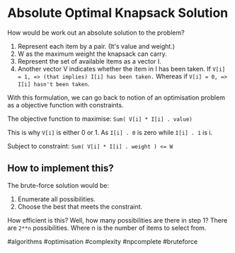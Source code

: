 # Absolute Optimal Knapsack Solution

How would be work out an absolute solution to the problem?

1. Represent each item by a pair. (It's value and weight.)
2. W as the maximum weight the knapsack can carry.
3. Represent the set of available items as a vector I.
4. Another vector V indicates whether the item in I has been taken. If `V[i] = 1, => (that implies) I[i] has been taken.` Whereas if `V[i] = 0, => I[i] hasn't been taken`.

With this formulation, we can go back to notion of an optimisation problem as a objective function with constraints.

The objective function to maximise: `Sum( V[i] * I[i] . value)`

This is why `V[i]` is either 0 or 1. As `I[i] . 0` is zero while `I[i] . 1` is i.

Subject to constraint: `Sum( V[i] * I[i] . weight ) <= W`

## How to implement this?

The brute-force solution would be:

1. Enumerate all possibilities.
2. Choose the best that meets the constraint.

How efficient is this? Well, how many possibilities are there in step 1? There are `2**n` possibilities. Where n is the number of items to select from.

#algorithms
#optimisation
#complexity
#npcomplete
#bruteforce
